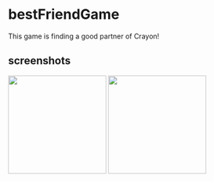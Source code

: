 # bestFriendGame
This game is finding a good partner of Crayon!

screenshots
----------------
<div>
    <img width="200" src="https://user-images.githubusercontent.com/63117632/81405356-7137c100-9172-11ea-953c-d3780903132d.png">
    <img width="200" src="https://user-images.githubusercontent.com/63117632/81405351-6f6dfd80-9172-11ea-88a1-0efec48fced7.png">
</div>
